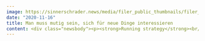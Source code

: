 ```yaml
---
image: https://sinnerschrader.news/media/filer_public_thumbnails/filer_public/6e/69/6e695435-52ad-40f4-b30c-59638720e89d/380px_one_on_one_kim_kohler.png__480x288_q85_crop_subsampling-2_upscale.png
date: "2020-11-16"
title: Man muss mutig sein, sich für neue Dinge interessieren
content: <div class="newsbody"><p><strong>Running strategy</strong><br/><br/>Kim Köhler (Senior Strategist) spricht über die Parallelen zwischen der Funktion als Community Captain Running, die sie in ihrer Freizeit einnimmt, und ihrer Rolle als Senior Strategist bei SinnerSchrader.<br/>Zwei Abende in der Woche sind bei mir fürs Laufen reserviert. Nicht als persönliches Training, sondern zusammen mit circa 50 anderen Läufern und Läuferinnen durch die Straßen von Hamburg. Wir verbessern dabei unsere Laufleistung und pflegen gleichzeitig persönliche Beziehungen (seit Corona natürlich mit Abstand, in kleineren Gruppen und unter den für die Stadt geltenden Regeln).</p><p><strong>Wann bist du “Community Captain” geworden? </strong></p><p>Anfang 2019 habe ich neben meiner Vollzeitposition als Strategin bei SinnerSchrader die Rolle als Community Captain in einer globalen Laufgemeinschaft übernommen. In beiden Rollen fordere ich mich selbst und meine Teammitglieder ständig heraus und setze die Fähigkeiten ein, die ich mir in diesen beiden Positionen und im Rahmen meiner professionellen und persönlichen Entwicklung angeeignet habe, um eine starke, positive Wirkung zu erzielen.</p><p><strong>Welche Fähigkeiten benötigst du für deine Rollen?</strong><br/><br/>Es mag vielleicht überraschen, aber einige der Fähigkeiten, über die ich als Community Captain verfügen muss, benötige ich auch als Strategin. Da geht es beispielsweise darum, Ziele zu setzen, Zeitpläne, Trainingspläne und Veranstaltungen für ein vielfältiges Publikum zu planen und dabei dafür verantwortlich zu sein, viele verschiedene Menschen zu organisieren. Ich habe viel über Motivation gelernt und darüber, wie wichtig sie sowohl bei der Arbeit als auch bei meinem Einsatz als Community Captain ist. Dabei hat es sich als wesentlich erwiesen, authentisch zu sein, denn nur so kann ich andere dazu zu bewegen, ihre Komfortzone zu verlassen. Bei all dem entdecke ich auch neue Ansätze, um die Zusammenarbeit zu erleichtern, und kreative Möglichkeiten, Neues auszuprobieren. <br/><br/>Ich habe aber nicht nur gelernt, was es bedeutet, Captain einer Laufgemeinschaft zu sein, ich habe mich auch persönlich weiterentwickelt. Ich bin jetzt viel entspannter, wenn ich vor einer Gruppe von LäuferInnen oder wichtigen Entscheidungsträgern stehe. Die Erkenntnisse, die ich gewonnen habe, erleichtern es mir, mich bei Projekten und Workshops selbst zu organisieren. Tatsächlich ist es so, dass unsere Projektstrukturen Ähnlichkeit mit Trainingsplänen aufweisen. Man benötigt verschiedene Anreize, um motiviert zu bleiben und effektive Ergebnisse zu erzielen&#58; intensive Einheiten bzw. Sprints, das konsequente Dranbleiben, klare Ziele, langfristiges Engagement und Leistungsbeurteilungen können hierbei von entscheidender Bedeutung sein.</p><p><strong>Wie sieht deine Arbeit als Strategin im Detail aus?</strong><br/><br/>Zunächst einmal habe ich bei SinnerSchrader die Möglichkeit, mit vielen verschiedenen Kunden und unterschiedlich zusammengesetzten Teams und Mitarbeitern mit diversen Kompetenzen zusammenzuarbeiten. Das ist wahnsinnig erfrischend, da es nie langweilig wird und ich – wie man sich vorstellen kann – sehr gerne mit Menschen zusammenarbeite.<br/><br/>Was Projektinhalte angeht, habe ich verschiedene digitale Produkt-, Service- und Portfoliostrategien für unsere Kunden entwickelt. Der Nutzer steht dabei immer im Mittelpunkt und von diesem Ausgangspunkt aus arbeiten wir uns dann in Richtung Technologie vor. Dabei kann es um die Festlegung neuer Entwicklungsfelder, um Innovationen bzw. neue Produkte oder um die Verfeinerung bestehender Lösungen gehen. Strategen müssen das große Ganze, die Geschäftsziele und die Anforderungen im Hinblick auf digitale Ökosysteme im Blick haben bzw. definieren, aber es geht auch um pragmatische, schnelle Erfolge und unmittelbare Ergebnisse. Bei unseren Service Design-Projekten arbeite ich eng mit den Kollegen aus den Bereichen Produktdesign, Produktentwicklung und Business Advisory zusammen. Eine Besonderheit unserer Arbeit besteht darin, dass wir auf der Grundlage umfassender Nutzerforschung reale menschliche Bedürfnisse erkennen, die wir dann einfließen lassen. Als Strategen wirken wir an Tiefeninterviews, Use Labs oder ethnographischer Forschung mit, um zu nutzerzentrierten Ergebnissen zu kommen. Darüber hinaus tragen wir zur Gestaltung wirkungsvoller Storylines für Präsentationen bei und arbeiten mit disziplinübergreifenden Teams über alle Bereiche und Sachgebiete hinweg an Entwicklungsprozessen. Ich bin zudem für die Konzipierung und Durchführung von Workshops verantwortlich, darunter auch für die interne Schulungsreihe „Campus Events“, bei der ich den Mitarbeitenden die Product Field-Methode nahebringe, um ihnen die Projektarbeit zu erleichtern.</p><p><strong>Gibt es weitere Parallelen zwischen deiner Arbeit und Strategien fürs Laufen?</strong><br/><br/>Ja, definitiv. Pitches und die Vorbereitungen für einen Halbmarathon beispielsweise verbindet man automatisch mit Intensität. In beiden Szenarien muss man hart arbeiten, um ein optimales Ergebnis zu erreichen. Es gibt jedoch Unterschiede in Bezug darauf, wie man zu diesem Ergebnis gelangt. In einer Pitch-Phase arbeiten wir sehr intensiv mit verschiedenen Disziplinen zusammen, es geht hin und her, wir essen eher ungesund und kriegen wenig Schlaf. (Überstunden bei SinnerSchrader sind allerdings wirklich sehr selten.) Bei der optimalen Vorbereitung für eine bestimmte Laufveranstaltung trainiert man sowohl in der Gruppe als auch einzeln, holt sich von Zeit zu Zeit Rat von Experten, achtet aber auf jeden Fall auf gesunde Ernährung und gönnt sich vor dem großen Lauf ausreichend Ruhe und Erholung. Und es gibt eine weitere große Gemeinsamkeit&#58; die Erleichterung und Freude, wenn man die metaphorische oder tatsächliche Ziellinie endlich überquert hat.</p><p><strong>Wie schaffst du es, das Tempo zu halten?</strong><br/><br/>Ich habe gelernt, beide Rollen effektiv miteinander zu vereinbaren, und dabei mentale Stärke und Disziplin entwickelt, um alle meine Aufgaben, Termine und Ziele zu organisieren und dabei auch noch Zeit für mein Privatleben zu haben. Letzten Sommer wurde mir das besonders bewusst, als ich mal wieder versucht habe, beides unter einen Hut zu bringen. Es wurde mir ein bisschen zu viel, also bin ich die Dinge dann bewusster angegangen und habe angefangen zu meditieren und zu lernen, mit diesem hohen Pensum besser zurechtzukommen. Dieser Lernprozess ist noch nicht abgeschlossen, im Augenblick bin ich aber einfach dankbar für all die Erfahrungen und das Feedback. Glücklicherweise ist man bei SinnerSchrader niemals allein. Mir macht es sehr viel Freude, eine Rolle bei der Transformation von Läufern und Unternehmen zu spielen. Durch offene und ehrliche Gespräche gelingt es mir, tiefer gehende Beziehungen aufzubauen, Konflikte zunehmend zu vermeiden und den Sport zum Stressabbau zu nutzen.</p><p><strong>Was ist dein Erfolgsgeheimnis?</strong><br/><br/>Ich habe die Erfahrung gemacht, dass das Wichtigste für den geschäftlichen Erfolg und auch für den Erfolg beim Laufen Empathie ist. Es ist sehr interessant, zu sehen, wie Menschen sich beim ersten Kennenlernen verhalten und wie sie sich dann nach einer Weile verändern, wenn gegenseitiges Vertrauen entsteht. Man muss mutig sein, sich für neue Dinge interessieren und Veränderungen aktiv herbeiführen wollen. Unbekannten Themen und Situationen sollte man flexibel begegnen, das ist sehr wichtig.<br/><br/>Vor allem aber sollte man ein hundertprozentiger Teamplayer sein. Das waren die Hauptgründe, warum ich mich für die Arbeit bei SinnerSchrader und das Engagement in meiner Laufgemeinschaft entschieden habe – bei beiden sind die Menschen und die Kultur sehr besonders.</p><p>Kim Köhler ist Senior Strategist und seit Januar 2018 bei SinnerSchrader tätig. Sie arbeitet für verschiedene Kunden aus diversen Branchen, darunter Automotive &amp; Mobilität, Gastgewerbe &amp; Tourismus, Einzelhandel &amp; Konsumgüter, Medien &amp; Telekommunikation und Sport.</p><p><a class="news-backlink" href="/de/"><svg class="svg-ico svg-ico--arrow-left"><use xlink&#58;href="#arrow-down"></use></svg>Zurück zur Presse Übersicht</a></p></div>
---
```

